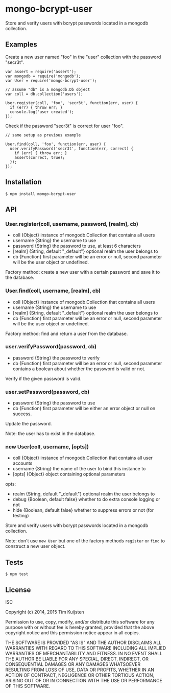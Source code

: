 # mongo-bcrypt-user

Store and verify users with bcrypt passwords located in a mongodb collection.

## Examples

Create a new user named "foo" in the "user" collection with the password "secr3t".

    var assert = require('assert');
    var mongodb = require('mongodb');
    var User = require('mongo-bcrypt-user');

    // assume "db" is a mongodb.Db object
    var coll = db.collection('users');

    User.register(coll, 'foo', 'secr3t', function(err, user) {
      if (err) { throw err; }
      console.log('user created');
    });

Check if the password "secr3t" is correct for user "foo".

    // same setup as previous example

    User.find(coll, 'foo', function(err, user) {
      user.verifyPassword('secr3t', function(err, correct) {
        if (err) { throw err; }
        assert(correct, true);
      });
    });

## Installation

    $ npm install mongo-bcrypt-user

## API

### User.register(coll, username, password, [realm], cb)
* coll {Object} instance of mongodb.Collection that contains all users
* username {String} the username to use
* password {String} the password to use, at least 6 characters
* [realm] {String, default "_default"} optional realm the user belongs to
* cb {Function} first parameter will be an error or null, second parameter will be
  the user object or undefined.

Factory method: create a new user with a certain password and save it to the
database.

### User.find(coll, username, [realm], cb)
* coll {Object} instance of mongodb.Collection that contains all users
* username {String} the username to use
* [realm] {String, default "_default"} optional realm the user belongs to
* cb {Function} first parameter will be an error or null, second parameter will be
  the user object or undefined.

Factory method: find and return a user from the database.

### user.verifyPassword(password, cb)
* password {String} the password to verify
* cb {Function} first parameter will be an error or null, second parameter
  contains a boolean about whether the password is valid or not.

Verify if the given password is valid.

### user.setPassword(password, cb)
* password {String} the password to use
* cb {Function} first parameter will be either an error object or null on success.

Update the password.

Note: the user has to exist in the database.

### new User(coll, username, [opts])
* coll {Object} instance of mongodb.Collection that contains all user accounts
* username {String} the name of the user to bind this instance to
* [opts] {Object} object containing optional parameters

opts:
* realm {String, default "_default"}  optional realm the user belongs to
* debug {Boolean, default false} whether to do extra console logging or not
* hide {Boolean, default false} whether to suppress errors or not (for testing)


Store and verify users with bcrypt passwords located in a mongodb collection.

Note: don't use `new User` but one of the factory methods `register` or `find` to
construct a new user object.

## Tests

    $ npm test

## License

ISC

Copyright (c) 2014, 2015 Tim Kuijsten

Permission to use, copy, modify, and/or distribute this software for any
purpose with or without fee is hereby granted, provided that the above
copyright notice and this permission notice appear in all copies.

THE SOFTWARE IS PROVIDED "AS IS" AND THE AUTHOR DISCLAIMS ALL WARRANTIES
WITH REGARD TO THIS SOFTWARE INCLUDING ALL IMPLIED WARRANTIES OF
MERCHANTABILITY AND FITNESS. IN NO EVENT SHALL THE AUTHOR BE LIABLE FOR
ANY SPECIAL, DIRECT, INDIRECT, OR CONSEQUENTIAL DAMAGES OR ANY DAMAGES
WHATSOEVER RESULTING FROM LOSS OF USE, DATA OR PROFITS, WHETHER IN AN
ACTION OF CONTRACT, NEGLIGENCE OR OTHER TORTIOUS ACTION, ARISING OUT OF
OR IN CONNECTION WITH THE USE OR PERFORMANCE OF THIS SOFTWARE.

